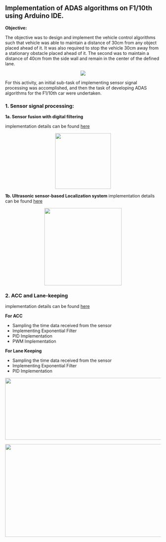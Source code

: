 ## Implementation of ADAS algorithms on F1/10th using Arduino IDE.

**Objective:**

The objective was to design and implement the vehicle control algorithms such that vehicle was able to maintain a distance of 30cm from any object placed ahead of it. It was also required to stop the vehicle 30cm away from a stationary obstacle placed ahead of it. The second was to maintain a distance of 40cm from the side wall and remain in the center of the defined lane.

<p align = "center">
<img src="https://github.com/prateeks97/ADAS_Algorrithms_on_F1_10th/blob/master/Adaptive%20Cruise%20Control%20and%20Autonomous%20Lane%20Keeping/images/acc_lane_keeping.gif" />
</p>

For this activity, an initial sub-task of implementing sensor signal processing was accomplished, and then the task of developing ADAS algorithms for the F1/10th car were undertaken.

### 1. Sensor signal processing:

**1a. Sensor fusion with digital filtering**

implementation details can be found [here](https://github.com/shorane/ADAS_Algorithms_on_F1_10th/tree/master/Sensor%20Signal%20Processing/Sensor%20Fusion%20and%20Calibration)

<p align = "center">
<img src="https://github.com/prateeks97/ADAS_Algorrithms_on_F1_10th/blob/master/Sensor%20Signal%20Processing/Sensor%20Fusion%20and%20Calibration/images/kalman_filter_sensor_fusion_logic.png" height="180"  />
</p>

**1b. Ultrasonic sensor-based Localization system**
implementation details can be found [here](https://github.com/shorane/ADAS_Algorithms_on_F1_10th/tree/master/Sensor%20Signal%20Processing/Ultrasound%20based%20Localization%20System)

<p align = "center">
<img src="https://github.com/prateeks97/ADAS_Algorrithms_on_F1_10th/blob/master/Sensor%20Signal%20Processing/Ultrasound%20based%20Localization%20System/images/kalman_filter_logic.png"  height="250"  />
</p>

### 2. ACC and Lane-keeping 
implementation details can be found [here](https://github.com/shorane/ADAS_Algorithms_on_F1_10th/tree/master/Adaptive%20Cruise%20Control%20and%20Autonomous%20Lane%20Keeping)

**For ACC**
 - Sampling the time data received from the sensor
 - Implementing Exponential Filter
 - PID Implementation
 - PWM Implementation

**For Lane Keeping**
 - Sampling the time data received from the sensor
 - Implementing Exponential Filter
 - PID Implementation
 
<p align = "center">
<img src="https://github.com/prateeks97/ADAS_Algorrithms_on_F1_10th/blob/master/Adaptive%20Cruise%20Control%20and%20Autonomous%20Lane%20Keeping/images/lane_keeping_logic.png"  width="700"  height="200"  />
</p>

<p align = "center">
<img src="https://github.com/prateeks97/ADAS_Algorrithms_on_F1_10th/blob/master/Adaptive%20Cruise%20Control%20and%20Autonomous%20Lane%20Keeping/images/hardware.png"  width="700"  height="300"  />
</p>
